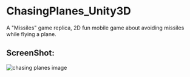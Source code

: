 # ChasingPlanes_Unity3D
A "Missiles" game replica, 2D fun mobile game about avoiding missiles while flying a plane.

## ScreenShot: 
![chasing planes image](https://user-images.githubusercontent.com/17766221/44610305-841a2e80-a7f3-11e8-9b44-e5469a88eb80.png)


